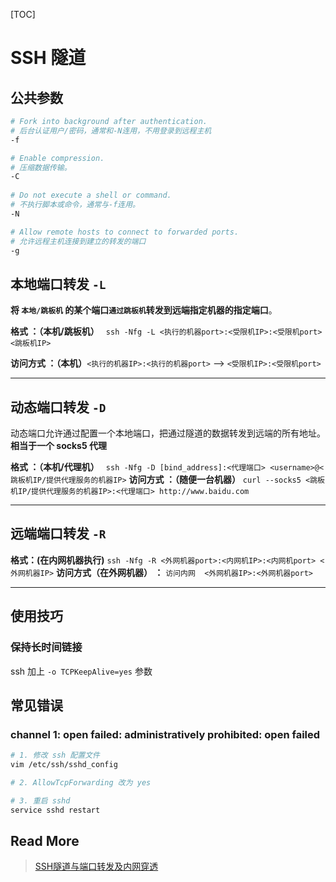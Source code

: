 
[TOC]


# SSH 隧道

## 公共参数

``` bash
# Fork into background after authentication. 
# 后台认证用户/密码，通常和-N连用，不用登录到远程主机
-f

# Enable compression. 
# 压缩数据传输。
-C 
 
# Do not execute a shell or command. 
# 不执行脚本或命令，通常与-f连用。
-N 

# Allow remote hosts to connect to forwarded ports. 
# 允许远程主机连接到建立的转发的端口
-g
```

## 本地端口转发 `-L`

**将 `本地/跳板机` 的某个端口`通过跳板机`转发到远端指定机器的指定端口**。

**格式 ：（本机/跳板机）** ` ssh -Nfg -L <执行的机器port>:<受限机IP>:<受限机port> <跳板机IP>`

**访问方式 ：（本机）**`<执行的机器IP>:<执行的机器port>` --> `<受限机IP>:<受限机port>`


---------------------------------------------





## 动态端口转发 `-D`

动态端口允许通过配置一个本地端口，把通过隧道的数据转发到远端的所有地址。**相当于一个 socks5 代理**

**格式 ：（本机/代理机）** ` ssh -Nfg -D [bind_address]:<代理端口> <username>@<跳板机IP/提供代理服务的机器IP>`
**访问方式 ：（随便一台机器）**  `curl --socks5 <跳板机IP/提供代理服务的机器IP>:<代理端口> http://www.baidu.com`


---------------------------------------------




## 远端端口转发 `-R`


**格式：(在内网机器执行)** `ssh -Nfg -R <外网机器port>:<内网机IP>:<内网机port> <外网机器IP>`
**访问方式（在外网机器） ：** `访问内网  <外网机器IP>:<外网机器port>`


---------------------------------------------


## 使用技巧 

### 保持长时间链接

ssh 加上 `-o TCPKeepAlive=yes` 参数


## 常见错误

### channel 1: open failed: administratively prohibited: open failed
``` bash
# 1. 修改 ssh 配置文件
vim /etc/ssh/sshd_config

# 2. AllowTcpForwarding 改为 yes

# 3. 重启 sshd
service sshd restart

```


## Read More

> [SSH隧道与端口转发及内网穿透](http://blog.creke.net/722.html)

